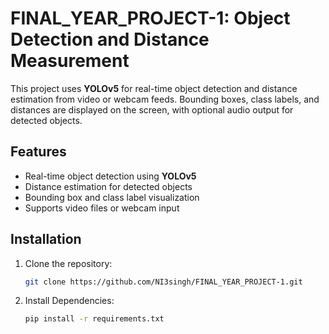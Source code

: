# FINAL_YEAR_PROJECT-1: Object Detection and Distance Measurement

This project uses **YOLOv5** for real-time object detection and distance estimation from video or webcam feeds. Bounding boxes, class labels, and distances are displayed on the screen, with optional audio output for detected objects.

## Features
- Real-time object detection using **YOLOv5**
- Distance estimation for detected objects
- Bounding box and class label visualization
- Supports video files or webcam input

## Installation
1. Clone the repository:
   ```bash
   git clone https://github.com/NI3singh/FINAL_YEAR_PROJECT-1.git
   ```
2. Install Dependencies:
   ```bash
   pip install -r requirements.txt
   ```
